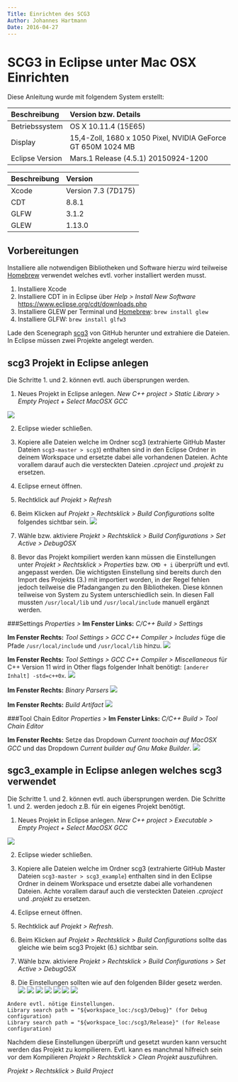 ```yaml
---
Title: Einrichten des SCG3
Author: Johannes Hartmann
Date: 2016-04-27
---
```


# SCG3 in Eclipse unter Mac OSX Einrichten

Diese Anleitung wurde mit folgendem System erstellt:

Beschreibung | Version bzw. Details
|:-- |:--
Betriebssystem | OS X 10.11.4 (15E65)
Display | 15,4-Zoll, 1680 x 1050 Pixel, NVIDIA GeForce GT 650M 1024 MB
Eclipse Version | Mars.1 Release (4.5.1) 20150924-1200

Beschreibung | Version
|:-- |:--
Xcode | Version 7.3 (7D175)
CDT | 8.8.1
GLFW | 3.1.2
GLEW | 1.13.0

## Vorbereitungen

Installiere alle notwendigen Bibliotheken und Software hierzu wird teilweise [Homebrew](http://brew.sh/) verwendet welches evtl. vorher installiert werden musst. 

1. Installiere Xcode
2. Installiere CDT in in Eclipse über *Help > Install New Software* https://www.eclipse.org/cdt/downloads.php
3. Installiere GLEW per Terminal und [Homebrew](http://brew.sh/): ```brew install glew```
4. Installiere GLFW: ```brew install glfw3```

Lade den Scenegraph [scg3](https://github.com/vahlers/scg3/archive/master.zip) von GitHub herunter und extrahiere die Dateien. In Eclipse müssen zwei Projekte angelegt werden.

## scg3 Projekt in Eclipse anlegen

Die Schritte 1. und 2. können evtl. auch übersprungen werden.

1. Neues Projekt in Eclipse anlegen.
 *New C++ project > Static Library > Empty Project + Select MacOSX GCC*
 
 ![](scg3-neues-projekt-lib.png)
 
2. Eclipse wieder schließen.
3. Kopiere alle Dateien welche im Ordner scg3 (extrahierte GitHub Master Dateien ```scg3-master > scg3```) enthalten sind in den Eclipse Ordner in deinem Workspace und ersetzte dabei alle vorhandenen Dateien. Achte vorallem darauf auch die versteckten Dateien *.cproject* und *.projekt* zu ersetzen.

4. Eclipse erneut öffnen.
5. Rechtklick auf *Projekt > Refresh*

6. Beim Klicken auf *Projekt > Rechtsklick > Build Configurations* sollte folgendes sichtbar sein. ![](scg3-buildconfigs.png)

7. Wähle bzw. aktiviere *Projekt > Rechtsklick > Build Configurations > Set Active > DebugOSX*
8. Bevor das Projekt kompiliert werden kann müssen die Einstellungen unter *Projekt > Rechtsklick > Properties* bzw. ```CMD + i``` überprüft und evtl. angepasst werden. Die wichtigsten Einstellung sind bereits durch den Import des Projekts (3.) mit importiert worden, in der Regel fehlen jedoch teilweise die Pfadangangen zu den Bibliotheken. Diese können teilweise von System zu System unterschiedlich sein. In diesen Fall mussten ```/usr/local/lib``` und ```/usr/local/include``` manuell ergänzt werden.

###Settings
*Properties >* **Im Fenster Links:** *C/C++ Build > Settings* 

**Im Fenster Rechts:** *Tool Settings > GCC C++ Compiler > Includes* füge die Pfade ```/usr/local/include``` und ```/usr/local/lib``` hinzu. 
![](scg3-properties.png)

**Im Fenster Rechts:** *Tool Settings > GCC C++ Compiler > Miscellaneous* für C++ Version 11 wird in Other flags folgender Inhalt benötigt: ```[anderer Inhalt] -std=c++0x```.
![](scg3-settings-tools-3.png)

**Im Fenster Rechts:** *Binary Parsers*
![](scg3-bin-parsers.png)

**Im Fenster Rechts:** *Build Artifact*
![](scg3-build-artifact.png)

###Tool Chain Editor
*Properties >* **Im Fenster Links:** *C/C++ Build > Tool Chain Editor* 

**Im Fenster Rechts:** Setze das Dropdown *Current toochain auf MacOSX GCC* und das Dropdown *Current builder auf Gnu Make Builder*.
![](scg3-properties-2.png)

## sgc3_example in Eclipse anlegen welches scg3 verwendet

Die Schritte 1. und 2. können evtl. auch übersprungen werden. Die Schritte 1. und 2. werden jedoch z.B. für ein eigenes Projekt benötigt.

1. Neues Projekt in Eclipse anlegen.
 *New C++ project > Executable > Empty Project + Select MacOSX GCC*
 
 ![](scg3-neues-projekt-exe.png)
 
2. Eclipse wieder schließen.
3. Kopiere alle Dateien welche im Ordner scg3 (extrahierte GitHub Master Dateien ```scg3-master > scg3_example```) enthalten sind in den Eclipse Ordner in deinem Workspace und ersetzte dabei alle vorhandenen Dateien. Achte vorallem darauf auch die versteckten Dateien *.cproject* und *.projekt* zu ersetzen.

4. Eclipse erneut öffnen.
5. Rechtklick auf *Projekt > Refresh*.
6. Beim Klicken auf *Projekt > Rechtsklick > Build Configurations* sollte das gleiche wie beim scg3 Projekt (6.) sichtbar sein.
7. Wähle bzw. aktiviere *Projekt > Rechtsklick > Build Configurations > Set Active > DebugOSX*
8. Die Einstellungen sollten wie auf den folgenden Bilder gesetz werden.
 ![](scg3e-settings-tools-mac-lib.png)
 ![](scg3e-settings-tools-mac-misc.png)
 ![](scg3e-settings-tools-gcc+-inlude.png)
 ![](scg3e-settings-tools-gcc+-misc.png)
 ![](scg3e-settings-build.png)
 ![](scg3e-settings-bin.png)
 ![](scg3e-settings-toolchain.png)

```
Andere evtl. nötige Einstellungen.
Library search path = "${workspace_loc:/scg3/Debug}" (for Debug configuration) 
Library search path = "${workspace_loc:/scg3/Release}" (for Release configuration)
```

Nachdem diese Einstellungen überprüft und gesetzt wurden kann versucht werden das Projekt zu kompilierern. Evtl. kann es manchmal hilfreich sein vor dem Kompilieren *Projekt > Rechtsklick > Clean Projekt* auszuführen.

*Projekt > Rechtsklick > Build Project*


